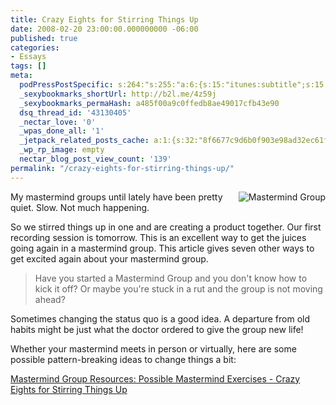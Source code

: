```yaml
---
title: Crazy Eights for Stirring Things Up
date: 2008-02-20 23:00:00.000000000 -06:00
published: true
categories:
- Essays
tags: []
meta:
  podPressPostSpecific: s:264:"s:255:"a:6:{s:15:"itunes:subtitle";s:15:"##PostExcerpt##";s:14:"itunes:summary";s:15:"##PostExcerpt##";s:15:"itunes:keywords";s:17:"##WordPressCats##";s:13:"itunes:author";s:10:"##Global##";s:15:"itunes:explicit";s:7:"Default";s:12:"itunes:block";s:7:"Default";}";";
  _sexybookmarks_shortUrl: http://b2l.me/4z59j
  _sexybookmarks_permaHash: a485f00a9c0ffedb8ae49017cfb43e90
  dsq_thread_id: '43130405'
  _nectar_love: '0'
  _wpas_done_all: '1'
  _jetpack_related_posts_cache: a:1:{s:32:"8f6677c9d6b0f903e98ad32ec61f8deb";a:2:{s:7:"expires";i:1465520218;s:7:"payload";a:3:{i:0;a:1:{s:2:"id";i:108;}i:1;a:1:{s:2:"id";i:577;}i:2;a:1:{s:2:"id";i:105;}}}}
  _wp_rp_image: empty
  nectar_blog_post_view_count: '139'
permalink: "/crazy-eights-for-stirring-things-up/"
---
```

<img src="{{ site.baseurl }}/posts/2008/02/mastermindgroup.JPG" alt="Mastermind Group" align="right" />My mastermind groups until lately have been pretty quiet.  Slow.  Not much happening.

So we stirred things up in one and are creating a product together.  Our first recording session is tomorrow.   This is an excellent way to get the juices going again in a mastermind group.  This article gives seven other ways to get excited again about your mastermind group.</p>
>Have you started a Mastermind Group and you don't know how to kick it off? Or maybe you're stuck in a rut and the group is not moving ahead?

Sometimes changing the status quo is a good idea. A departure from old habits might be just what the doctor ordered to give the group new life!

Whether your mastermind meets in person or virtually, here are some possible pattern-breaking ideas to change things a bit:</p></blockquote>
<p><a href="http://www.evancarmichael.com/Mastermind-Group/2008/02/possible-mastermind-exercises-crazy.html" rel="nofollow">Mastermind Group Resources: Possible Mastermind Exercises - Crazy Eights for Stirring Things Up</a></p>
